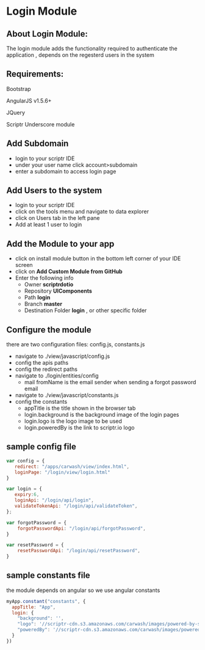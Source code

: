 # Login Module

## About Login Module: 
  The login module adds the functionality required to authenticate the application , depends on the regesterd users in the system
## Requirements:
  Bootstrap
  
  AngularJS v1.5.6+
  
  JQuery
  
  Scriptr Underscore module
## Add Subdomain
  - login to your scriptr IDE
  - under your user name click account>subdomain
  - enter a subdomain to access login page 
## Add Users to the system
  - login to your scriptr IDE
  - click on the tools menu and navigate to data explorer
  - click on Users tab in the left pane
  - Add at least 1 user to login
## Add the Module to your app
  - click on install module button in the bottom left corner of your IDE screen
  - click on  **Add Custom Module from GitHub**
  - Enter the following info
    - Owner **scriptrdotio**
    - Repository **UIComponents**
    - Path **login**
    - Branch **master**
    - Destination Folder **login** , or other specific folder
## Configure the module
  there are two configuration files: config.js, constants.js
  - navigate to ./view/javascript/config.js
  - config the apis paths 
  - config the redirect paths 
  - navigate to ./login/entities/config
  	- mail fromName is the email sender when sending a forgot password email
  - navigate to ./view/javascript/constants.js
  - config the constants
    - appTitle is the title shown in the browser tab
    - login.background is the background image of the login pages
    - login.logo is the logo image to be used
    - login.poweredBy is the link to scriptr.io logo 
## sample config file
```javascript
var config = {
   redirect: "/apps/carwash/view/index.html",
   loginPage: "/login/view/login.html"
}

var login = {
   expiry:6,
   loginApi: "/login/api/login",
   validateTokenApi: "/login/api/validateToken",
};

var forgotPassword = {
    forgotPasswordApi: "/login/api/forgotPassword",
}

var resetPassword = {
    resetPasswordApi: "/login/api/resetPassword",
}


```

## sample constants file
the module depends on angular so we use angular constants

```javascript
myApp.constant("constants", {
  appTitle: "App",
  login: {
    "background": '', 
    "logo": '//scriptr-cdn.s3.amazonaws.com/carwash/images/powered-by-scriptr.png',
    "poweredBy": '//scriptr-cdn.s3.amazonaws.com/carwash/images/powered-by-scriptr.png'
  }
})
```
